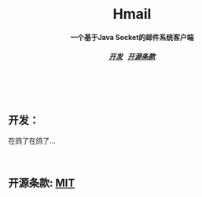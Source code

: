 <h1 align="center">
  <br>
  <br>
  Hmail
  <h4 align="center">
  一个基于Java Socket的邮件系统客户端
  </h4>
  <h5 align="center">
<a href="#development">开发</a>&nbsp;&nbsp;
<a href="#license">开源条款</a>
</h5>
  <br>
  <br>
  <br>
</h1>



<a name="development"></a>
开发：
------------
在鸽了在鸽了...

<br>

<a name="license"></a>
开源条款: [MIT](https://choosealicense.com/licenses/mit/)
--------

